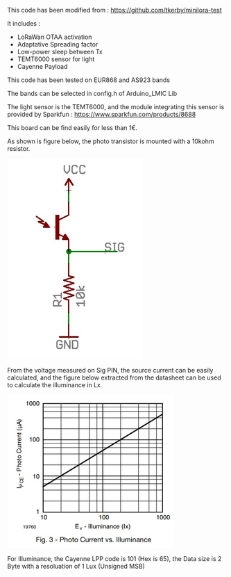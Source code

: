 This code has been modified from : https://github.com/tkerby/minilora-test

It includes :

* LoRaWan OTAA activation
* Adaptative Spreading factor
* Low-power sleep between Tx 
* TEMT6000 sensor for light
* Cayenne Payload

This code has been tested on EUR868 and AS923 bands

The bands can be selected in config.h of Arduino_LMIC Lib

The light sensor is the TEMT6000, and the module integrating this sensor is provided by Sparkfun : https://www.sparkfun.com/products/8688

This board can be find easily for less than 1€.

As shown is figure below, the photo transistor is mounted with a 10kohm resistor.

<img src="https://github.com/FabienFerrero/UCA_Board/blob/master/documents/pictures/TEMT6000_sch.png">


From the voltage measured on Sig PIN, the source current can be easily calculated, and the figure below extracted from the datasheet can be used to calculate the illuminance in Lx


<img src="https://github.com/FabienFerrero/UCA_Board/blob/master/documents/pictures/TEMT6000_lx.jpg">

For Illuminance, the Cayenne LPP code is 101 (Hex is 65), the Data size is 2 Byte with a resoluation of 1 Lux (Unsigned MSB)




